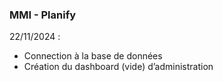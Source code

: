### MMI - Planify

22/11/2024 : 
- Connection à la base de données
- Création du dashboard (vide) d’administration